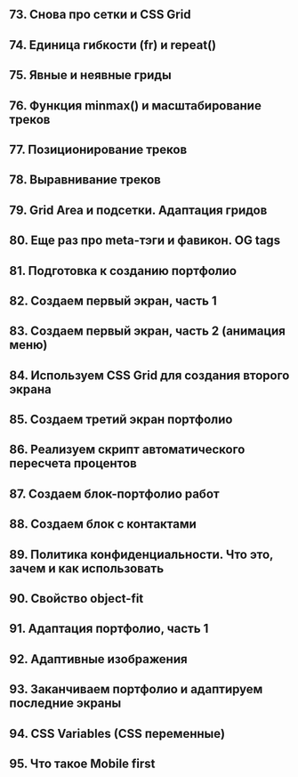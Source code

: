 

## 73. Снова про сетки и CSS Grid






## 74. Единица гибкости (fr) и repeat()






## 75. Явные и неявные гриды






## 76. Функция minmax() и масштабирование треков






## 77. Позиционирование треков






## 78. Выравнивание треков






## 79. Grid Area и подсетки. Адаптация гридов






## 80. Еще раз про meta-тэги и фавикон. OG tags






## 81. Подготовка к созданию портфолио






## 82. Создаем первый экран, часть 1






## 83. Создаем первый экран, часть 2 (анимация меню)






## 84. Используем CSS Grid для создания второго экрана






## 85. Создаем третий экран портфолио






## 86. Реализуем скрипт автоматического пересчета процентов






## 87. Создаем блок-портфолио работ






## 88. Создаем блок с контактами






## 89. Политика конфиденциальности. Что это, зачем и как использовать






## 90. Свойство object-fit






## 91. Адаптация портфолио, часть 1






## 92. Адаптивные изображения






## 93. Заканчиваем портфолио и адаптируем последние экраны






## 94. CSS Variables (CSS переменные)






## 95. Что такое Mobile first
